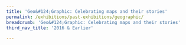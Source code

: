 ```yaml
---
title: 'Geo&#124;Graphic: Celebrating maps and their stories'
permalink: /exhibitions/past-exhibitions/geographic/
breadcrumb: 'Geo&#124;Graphic: Celebrating maps and their stories'
third_nav_title: '2016 & Earlier'

---
```



